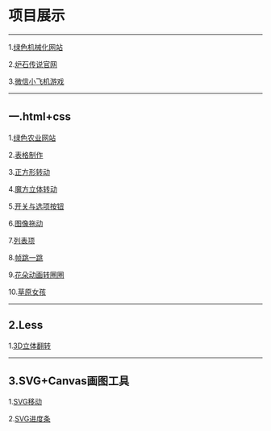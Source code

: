 <h1>项目展示</h1>
<hr>
<p>1.<a href="http://MyisCZQ.github.io/Bootstrap/lsjxh/noye.html">绿色机械化网站</a></p>
<p>2.<a href="http://MyisCZQ.github.io/xm/炉石传说/lushi.html">炉石传说官网</a></p>
<p>3.<a href="http://MyisCZQ.github.io/xm/微信飞机大战/feiji.html">微信小飞机游戏</a></p>
<hr>
<h2>一.html+css</h2>
 <p>1.<a href="http://MyisCZQ.github.io/html+css+h5/农业/noye/index.html">绿色农业网站</a></p>
  <p>2.<a href="http://MyisCZQ.github.io/html+css+h5/biaoge.html">表格制作</a></p>
  <p>3.<a href="http://MyisCZQ.github.io/html+css+h5/1.1.html">正方形转动</a></p> 
  <p>4.<a href="http://MyisCZQ.github.io/html+css+h5/1.0.html">魔方立体转动</a></p>
  <p>5.<a href="http://MyisCZQ.github.io/html+css+h5/5.0.html">开关与选项按钮</a></p> 
  <p>6.<a href="http://MyisCZQ.github.io/html+css+h5/拖放/1.0拖动.html">图像拖动</a></p>
  <p>7.<a href="http://MyisCZQ.github.io/html+css+h5/拖放/2.0列表项.html">列表项</a></p>
  <p>8.<a href="http://MyisCZQ.github.io/html+css+h5/2.0.html">帧跳一跳</a></p>  
  <p>9.<a href="http://MyisCZQ.github.io/html+css+h5/3.0.html">花朵动画转圈圈</a></p>
  <p>10.<a href="http://MyisCZQ.github.io/html+css+h5/4.0.html">草原女孩</a></p>
  <hr>
  <h2>2.Less</h2>
  <p>1.<a href="http://MyisCZQ.github.io/less/3D立体翻转/fanzhuan.html">3D立体翻转</a></p>
  <hr>
  <h2>3.SVG+Canvas画图工具</h2>
  <p>1.<a href="http://MyisCZQ.github.io/SVG+Canvas画图工具/SVG.html">SVG移动</a></p>
  <p>2.<a href="http://MyisCZQ.github.io/SVG+Canvas画图工具/SVG2.html">SVG进度条</a></p>
  
